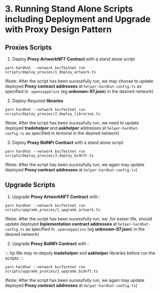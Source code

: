 # 3. Running Stand Alone Scripts including Deployment and Upgrade with Proxy Design Pattern

## Proxies Scripts

1) Deploy **Proxy ArtworkNFT Contract** with a stand alone script
```
yarn hardhat --network bscTestnet run scripts/deploy_proxies/1_deploy_artwork.ts
```

(Note: After the script has been sucessfully run, we may  choose to update deployed **Proxy contract addresses** at `helper-hardhat-config.ts` as specified in `.openzeppelins` (eg **unknown-97.json**) in the desired network)

2) Deploy Required **libraries** 

```
yarn hardhat --network bscTestnet run scripts/deploy_proxies/2_deploy_libraries.ts
```

(Note: After the script has been sucessfully run, we need to update deployed **tradehelper** and **askhelper** addresses at `helper-hardhat-config.ts` as specified in terminal in the desired network)

3) Deploy **Proxy BidNFt Contract** with a stand alone script

```
yarn hardhat --network bscTestnet run scripts/deploy_proxies/3_deploy_bidnft.ts
```

(Note: After the script has been sucessfully run, we again may  update deployed **Proxy contract addresses** at `helper-hardhat-config.ts`)

## Upgrade Scripts

1) Upgrade **Proxy ArtworkNFT Contract** with :

```
yarn hardhat --network bscTestnet run scripts/upgrade_proxies/1_upgrade_artwork.ts
```

(Note: After the script has been sucessfully run, we ,for easier life, should update deployed **Inplementation contract addresses** at `helper-hardhat-config.ts` as specified in `.openzeppelins` (eg **unknown-97.json**) in the desired network)

2) Upgrade **Proxy BidNFt Contract** with :

::: tip
We may re-depoly **tradehelper** and **askhelper** libraries before run the scripts
:::

```
yarn hardhat --network bscTestnet run scripts/upgrade_proxies/2_upgrade_bidnft.ts
```

(Note: After the script has been sucessfully run, we again may update deployed **Proxy contract addresses** at `helper-hardhat-config.ts`)